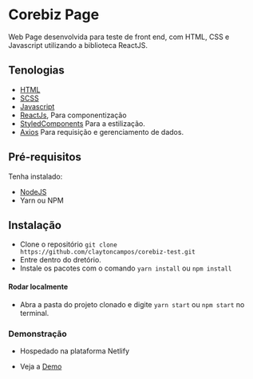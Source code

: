 # Corebiz Page

Web Page desenvolvida para teste de front end, com HTML, CSS e Javascript utilizando a biblioteca ReactJS.

## Tenologias

- [HTML](https://developer.mozilla.org/pt-BR/docs/Web/Guide/HTML/HTML5)
- [SCSS](https://sass-lang.com/)
- [Javascript](https://developer.mozilla.org/pt-BR/docs/Web/JavaScript)
- [ReactJs](https://pt-br.reactjs.org/), Para componentização
- [StyledComponents](https://styled-components.com/) Para a estilização.
- [Axios](https://axios-http.com/docs/intro) Para requisição e gerenciamento de dados.

## Pré-requisitos

Tenha instalado:

- [NodeJS](https://nodejs.org/en/download/)
- Yarn ou NPM

## Instalação

- Clone o repositório `git clone https://github.com/claytoncampos/corebiz-test.git`
- Entre dentro do dretório.
- Instale os pacotes com o comando `yarn install` ou `npm install`

#### Rodar localmente

- Abra a pasta do projeto clonado e digite `yarn start` ou `npm start` no terminal.

### Demonstração

- Hospedado na plataforma Netlify

- Veja a [Demo](https://corebiz-test-frontend.netlify.app/)
